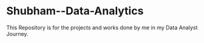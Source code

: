 # Shubham--Data-Analytics
This Repository is for the projects and works done by me in my Data Analyst Journey.
